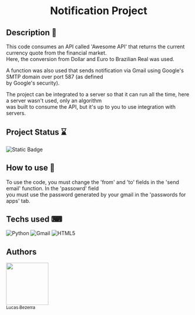 <h1 align="center">Notification Project</h1>

<h2>Description 📃</h2>
<p>This code consumes an API called 'Awesome API' that returns the current currency quote from the financial market.<br>
  Here, the conversion from Dollar and Euro to Brazilian Real was used.</p>

<p>A function was also used that sends notification via Gmail using Google's SMTP domain over port 587 (as defined<br>
  by Google's security).</p>

<p>The project can be integrated to a server so that it can run all the time, here a server wasn't used, only an algorithm<br>
  was built to consume the API, but it's up to you to use integration with servers.</p>

   <h2>Project Status ⌛</h2>
   
 ![Static Badge](https://img.shields.io/badge/status-finished-green)

 <h2>How to use 👣</h2>
<p>To use the code, you must change the 'from' and 'to' fields in the 'send email' function. In the 'passowrd' field<br>
  you must use the password generated by your gmail in the 'passwords for apps' tab.</p>
  
  <h2>Techs used ⌨</h2>
  
 ![Python](https://img.shields.io/badge/python-3670A0?style=for-the-badge&logo=python&logoColor=ffdd54) ![Gmail](https://img.shields.io/badge/Gmail-D14836?style=for-the-badge&logo=gmail&logoColor=white) ![HTML5](https://img.shields.io/badge/html5-%23E34F26.svg?style=for-the-badge&logo=html5&logoColor=white)

<h2>Authors</h2>

[<img loading="lazy" src="https://avatars.githubusercontent.com/u/128868356?s=400&u=e46a4a066ab7c8789bb2ba1d68758a5471565aec&v=4" width=115><br><sub>Lucas Bezerra</sub>](https://github.com/lucaslfb)


  
